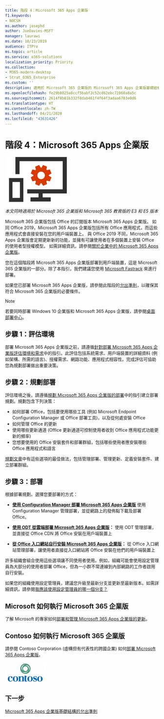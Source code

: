 ```yaml
---
title: 階段 4：Microsoft 365 Apps 企業版
f1.keywords:
- NOCSH
ms.author: josephd
author: JoeDavies-MSFT
manager: laurawi
ms.date: 10/23/2019
audience: ITPro
ms.topic: article
ms.service: o365-solutions
localization_priority: Priority
ms.collection:
- M365-modern-desktop
- Strat_O365_Enterprise
ms.custom: ''
description: 適用於 Microsoft 365 企業版的 Microsoft 365 Apps 企業版基礎結構部署步驟。
ms.openlocfilehash: fe29b8025a8ccf5babf2c52cd62ebc72860a8a5c
ms.sourcegitcommit: 2614f8b81b332f8dab461f4f64f3adaa6703e0d6
ms.translationtype: HT
ms.contentlocale: zh-TW
ms.lasthandoff: 04/21/2020
ms.locfileid: "43631426"
---
```

# <a name="phase-4-microsoft-365-apps-for-enterprise"></a>階段 4：Microsoft 365 Apps 企業版

![階段 4：Microsoft 365 Apps 企業版](../media/deploy-foundation-infrastructure/O365proplus_icon.png)

*本文同時適用於 Microsoft 365 企業版和 Microsoft 365 教育版的 E3 和 E5 版本*

Microsoft 365 企業版包括 Office 的訂閱版本 Microsoft 365 Apps 企業版。 如同 Office 2019，Microsoft 365 Apps 企業版包括所有 Office 應用程式，而這些應用程式會直接安裝在您的用戶端裝置上。 與 Office 2019 不同，Microsoft 365 Apps 企業版會定期更新新的功能，並擁有可讓使用者在多個裝置上安裝 Office 的使用者型授權模型。 如需詳細資訊，請參閱[關於企業中的 Microsoft 365 Apps 企業版](https://docs.microsoft.com/deployoffice/about-office-365-proplus-in-the-enterprise)。

您在這個階段將 Microsoft 365 Apps 企業版部署到用戶端裝置，這是 Microsoft 365 企業版的一部分。除了本指引，我們建議您使用 [Microsoft Fastrack](https://fasttrack.microsoft.com/office) 來進行部署。 

如果您已部署 Microsoft 365 Apps 企業版，請參閱此階段的[允出準則](office365proplus-exit-criteria.md)，以確保其符合 Microsoft 365 企業版的必要條件。

>[!Note]
>若要同時部署 Windows 10 企業版和 Microsoft 365 Apps 企業版，請參閱[桌面部署中心](desktop-deployment-center-home.md)。
>

## <a name="step-1-assess-your-environment"></a>步驟 1：評估環境

部署 Microsoft 365 Apps 企業版之前，請遵循[針對部署 Microsoft 365 Apps 企業版評估環境和需求](https://docs.microsoft.com/DeployOffice/assess-office-365-proplus)中的指引。此評估包括系統需求、用戶端裝置的詳細資料 (例如架構、所需的語言)、授權需求、網路功能、應用程式相容性。完成評估可協助您為規劃部署做出重要決策。

## <a name="step-2-plan-your-deployment"></a>步驟 2：規劃部署

評估環境之後，請遵循[規劃 Microsoft 365 Apps 企業版的部署](https://docs.microsoft.com/DeployOffice/plan-office-365-proplus)中的指引建立部署規劃。規劃包含下列決策： 

- 如何部署 Office，包括要使用哪些工具 (例如 Microsoft Endpoint Configuration Manager 或 Office 部署工具)，以及從何處安裝 Office
- 如何管理 Office 的更新
- 使用哪些更新通道 (Office 更新通道可控制使用者收到 Office 應用程式功能更新的頻率)
- 您想要使用的 Office 安裝套件和部署群組，包括哪些使用者應安裝哪些 Office 應用程式和語言

[規劃文章](https://docs.microsoft.com/DeployOffice/plan-office-365-proplus)中有這些選項的最佳做法，包括管理部署、管理更新、定義安裝套件、建立部署群組。 

## <a name="step-3-deploy"></a>步驟 3：部署

根據部署規劃，選擇您要部署的方式：

- **[使用 Configuration Manager 部署 Microsoft 365 Apps 企業版](https://docs.microsoft.com/deployoffice/deploy-office-365-proplus-with-system-center-configuration-manager)** 使用 Configuration Manager 管理部署，並從網路上的發佈點下載及部署 Office。

- **[使用 ODT 從雲端部署 Microsoft 365 Apps 企業版](https://docs.microsoft.com/deployoffice/deploy-office-365-proplus-from-the-cloud)：** 使用 ODT 管理部署，並直接從 Office CDN 將 Office 安裝在用戶端裝置上
 
- **[從 Office 入口網站自行安裝 Microsoft 365 Apps 企業版](https://docs.microsoft.com/deployoffice/manage-software-download-settings-office-365)：** 從 Office 入口網站管理部署，讓使用者直接從入口網站將 Office 安裝在他們的用戶端裝置上

許多組織會組合使用這些選項讓不同使用者使用。例如，組織可能會使用設定管理員為大部分的使用者部署 Office，但為一小群不常連線到內部網路的工作者啟用自行安裝。 

如果您的組織使用設定管理員，建議您升級至最新分支並更新至最新版本。如需詳細資訊，請參閱[我應該使用設定管理員的哪一個分支？](https://docs.microsoft.com/configmgr/core/understand/which-branch-should-i-use)

## <a name="how-microsoft-does-microsoft-365-enterprise"></a>Microsoft 如何執行 Microsoft 365 企業版

了解 Microsoft 的專家如何[部署和管理 Microsoft 365 Apps 企業版的更新](https://www.microsoft.com/itshowcase/deploying-and-managing-microsoft-365#primaryR7)。

## <a name="how-contoso-did-microsoft-365-enterprise"></a>Contoso 如何執行 Microsoft 365 企業版

請參閱 Contoso Corporation (虛構但有代表性的跨國企業) 如何[部署 Microsoft 365 Apps 企業版](contoso-o365pp.md)。

![Contoso 公司](../media/contoso-overview/contoso-icon.png)

## <a name="next-step"></a>下一步

[Microsoft 365 Apps 企業版基礎結構的允出準則](office365proplus-exit-criteria.md)
